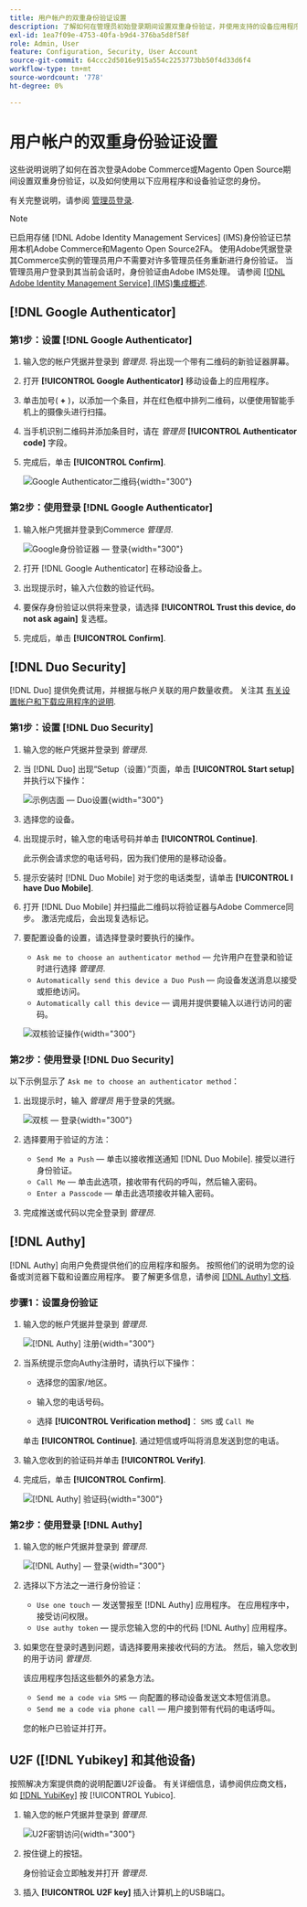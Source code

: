 ```yaml
---
title: 用户帐户的双重身份验证设置
description: 了解如何在管理员初始登录期间设置双重身份验证，并使用支持的设备应用程序验证您的身份。
exl-id: 1ea7f09e-4753-40fa-b9d4-376ba5d8f58f
role: Admin, User
feature: Configuration, Security, User Account
source-git-commit: 64ccc2d5016e915a554c2253773bb50f4d33d6f4
workflow-type: tm+mt
source-wordcount: '778'
ht-degree: 0%

---
```


# 用户帐户的双重身份验证设置

这些说明说明了如何在首次登录Adobe Commerce或Magento Open Source期间设置双重身份验证，以及如何使用以下应用程序和设备验证您的身份。

有关完整说明，请参阅 [管理员登录](../getting-started/admin-signin.md).

>[!NOTE]
>
>已启用存储 [!DNL Adobe Identity Management Services] (IMS)身份验证已禁用本机Adobe Commerce和Magento Open Source2FA。 使用Adobe凭据登录其Commerce实例的管理员用户不需要对许多管理员任务重新进行身份验证。 当管理员用户登录到其当前会话时，身份验证由Adobe IMS处理。 请参阅 [[!DNL Adobe Identity Management Service] (IMS)集成概述](../getting-started/adobe-ims-integration-overview.md).

## [!DNL Google Authenticator]

### 第1步：设置 [!DNL Google Authenticator]

1. 输入您的帐户凭据并登录到 _管理员_. 将出现一个带有二维码的新验证器屏幕。

1. 打开 **[!UICONTROL Google Authenticator]** 移动设备上的应用程序。

1. 单击加号( **+** )，以添加一个条目，并在红色框中排列二维码，以便使用智能手机上的摄像头进行扫描。

1. 当手机识别二维码并添加条目时，请在 _管理员_ **[!UICONTROL Authenticator code]** 字段。

1. 完成后，单击 **[!UICONTROL Confirm]**.

   ![Google Authenticator二维码](./assets/storefront-2fa-google-qrcode.png){width="300"}

### 第2步：使用登录 [!DNL Google Authenticator]

1. 输入帐户凭据并登录到Commerce _管理员_.

   ![Google身份验证器 — 登录](./assets/storefront-2fa-google-code.png){width="300"}

1. 打开 [!DNL Google Authenticator] 在移动设备上。

1. 出现提示时，输入六位数的验证代码。

1. 要保存身份验证以供将来登录，请选择 **[!UICONTROL Trust this device, do not ask again]** 复选框。

1. 完成后，单击 **[!UICONTROL Confirm]**.

## [!DNL Duo Security]

[!DNL Duo] 提供免费试用，并根据与帐户关联的用户数量收费。 关注其 [有关设置帐户和下载应用程序的说明](https://duo.com/product/multi-factor-authentication-mfa/duo-mobile-app).

### 第1步：设置 [!DNL Duo Security]

1. 输入您的帐户凭据并登录到 _管理员_.

1. 当 [!DNL Duo] 出现“Setup（设置）”页面，单击 **[!UICONTROL Start setup]** 并执行以下操作：

   ![示例店面 — Duo设置](./assets/storefront-2fa-duo-user1.png){width="300"}

1. 选择您的设备。

1. 出现提示时，输入您的电话号码并单击 **[!UICONTROL Continue]**.

   此示例会请求您的电话号码，因为我们使用的是移动设备。

1. 提示安装时 [!DNL Duo Mobile] 对于您的电话类型，请单击 **[!UICONTROL I have Duo Mobile]**.

1. 打开 [!DNL Duo Mobile] 并扫描此二维码以将验证器与Adobe Commerce同步。 激活完成后，会出现复选标记。

1. 要配置设备的设置，请选择登录时要执行的操作。

   - `Ask me to choose an authenticator method`  — 允许用户在登录和验证时进行选择 _管理员_.
   - `Automatically send this device a Duo Push`  — 向设备发送消息以接受或拒绝访问。
   - `Automatically call this device`  — 调用并提供要输入以进行访问的密码。

   ![双核验证操作](./assets/storefront-2fa-duo-user7.png){width="300"}

### 第2步：使用登录 [!DNL Duo Security]

以下示例显示了 `Ask me to choose an authenticator method`：

1. 出现提示时，输入 _管理员_ 用于登录的凭据。

   ![双核 — 登录](./assets/storefront-2fa-duo-auth.png){width="300"}

1. 选择要用于验证的方法：

   - `Send Me a Push`  — 单击以接收推送通知 [!DNL Duo Mobile]. 接受以进行身份验证。
   - `Call Me`  — 单击此选项，接收带有代码的呼叫，然后输入密码。
   - `Enter a Passcode`  — 单击此选项接收并输入密码。

1. 完成推送或代码以完全登录到 _管理员_.

## [!DNL Authy]

[!DNL Authy] 向用户免费提供他们的应用程序和服务。 按照他们的说明为您的设备或浏览器下载和设置应用程序。 要了解更多信息，请参阅 [[!DNL Authy] 文档](https://authy.com/features/setup/).

### 步骤1：设置身份验证

1. 输入您的帐户凭据并登录到 _管理员_.

   ![[!DNL Authy] 注册](./assets/storefront-2fa-authy-auth.png){width="300"}

1. 当系统提示您向Authy注册时，请执行以下操作：

   - 选择您的国家/地区。

   - 输入您的电话号码。

   - 选择 **[!UICONTROL Verification method]**： `SMS` 或 `Call Me`

   单击 **[!UICONTROL Continue]**. 通过短信或呼叫将消息发送到您的电话。

1. 输入您收到的验证码并单击 **[!UICONTROL Verify]**.

1. 完成后，单击 **[!UICONTROL Confirm]**.

   ![[!DNL Authy] 验证码](./assets/storefront-2fa-authy-verify.png){width="300"}

### 第2步：使用登录 [!DNL Authy]

1. 输入您的帐户凭据并登录到 _管理员_.

   ![[!DNL Authy]  — 登录](./assets/storefront-2fa-authy-access.png){width="300"}

1. 选择以下方法之一进行身份验证：

   - `Use one touch`  — 发送警报至 [!DNL Authy] 应用程序。 在应用程序中，接受访问权限。
   - `Use authy token`  — 提示您输入您的中的代码 [!DNL Authy] 应用程序。

1. 如果您在登录时遇到问题，请选择要用来接收代码的方法。 然后，输入您收到的用于访问 _管理员_.

   该应用程序包括这些额外的紧急方法。

   - `Send me a code via SMS`  — 向配置的移动设备发送文本短信消息。
   - `Send me a code via phone call`  — 用户接到带有代码的电话呼叫。

   您的帐户已验证并打开。

## U2F ([!DNL Yubikey] 和其他设备)

按照解决方案提供商的说明配置U2F设备。 有关详细信息，请参阅供应商文档，如 [[!DNL YubiKey]](https://support.yubico.com/hc/en-us/articles/360013790339-Getting-Started-with-Your-YubiKey) 按 [!UICONTROL Yubico].

1. 输入您的帐户凭据并登录到 _管理员_.

   ![U2F密钥访问](./assets/storefront-2fa-u2f.png){width="300"}

1. 按住键上的按钮。

   身份验证会立即触发并打开 _管理员_.

1. 插入 **[!UICONTROL U2F key]** 插入计算机上的USB端口。
